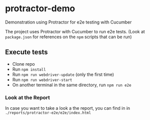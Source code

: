 # protractor-demo
Demonstration using Protractor for e2e testing with Cucumber

The project uses Protractor with Cucumber to run e2e tests.
(Look at `package.json` for references on the `npm` scripts that can be run)

## Execute tests
- Clone repo
- Run `npm install`
- Run `npm run webdriver-update` (only the first time)
- Run `npm run webdriver-start`
- On another terminal in the same directory, run `npm run e2e`

### Look at the Report
In case you want to take a look a the report, you can find in in `./reports/protractor-e2e/e2e/index.html`
